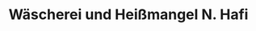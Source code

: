 ---
title: "Wäscherei und Heißmangel N. Hafi"
url: /duesseldorf/waescherei-und-heissmangel-n-hafi/
shop: Wäscherei
---